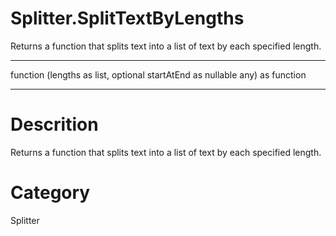 ﻿# Splitter.SplitTextByLengths
Returns a function that splits text into a list of text by each specified length.
***
function (lengths as list, optional startAtEnd as nullable any) as function
***
# Descrition 
Returns a function that splits text into a list of text by each specified length.
# Category 
Splitter
